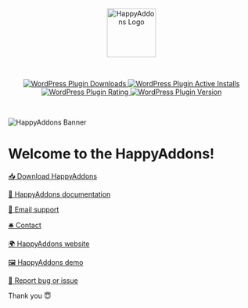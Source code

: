 <br/>
<p align="center">
    <a href="https://happyaddons.com/" target="_blank">
        <img width="100" src="https://ps.w.org/happy-elementor-addons/assets/icon-256x256.png" alt="HappyAddons Logo">
    </a>
</p>

<br/>
<p align="center">
    <a href="https://downloads.wordpress.org/plugin/happy-elementor-addons.zip" target="_blank">
        <img alt="WordPress Plugin Downloads" src="https://img.shields.io/wordpress/plugin/dw/happy-elementor-addons?style=for-the-badge">
    </a>
    <a href="https://downloads.wordpress.org/plugin/happy-elementor-addons.zip" target="_blank">
        <img alt="WordPress Plugin Active Installs" src="https://img.shields.io/wordpress/plugin/installs/happy-elementor-addons?style=for-the-badge">
    </a>
    <a href="https://wordpress.org/support/plugin/happy-elementor-addons/reviews/?filter=5" target="_blank">
        <img alt="WordPress Plugin Rating" src="https://img.shields.io/wordpress/plugin/stars/happy-elementor-addons?style=for-the-badge">
    </a>
    <a href="https://wordpress.org/plugins/happy-elementor-addons/" target="_blank">
        <img alt="WordPress Plugin Version" src="https://img.shields.io/wordpress/plugin/v/happy-elementor-addons?color=%23e04d8b&label=HappyAddons&style=for-the-badge">
    </a>
</p>
<br/>

![HappyAddons Banner](https://ps.w.org/happy-elementor-addons/assets/banner-1544x500.jpg)

# Welcome to the HappyAddons!

[📥 Download HappyAddons](https://downloads.wordpress.org/plugin/happy-elementor-addons.zip)

[📜 HappyAddons documentation](https://happyaddons.com/docs/)

[📧 Email support](https://happyaddons.com/happy-support/)

[🛎 Contact](https://happyaddons.com/contact-us/)

[🌍 HappyAddons website](https://happyaddons.com/)

[🖼 HappyAddons demo](https://demo.happyaddons.com/)

[🐞 Report bug or issue](https://github.com/weDevsOfficial/happy-elementor-addons/issues)

Thank you 😇
